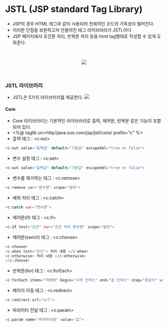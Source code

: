 # JSTL (JSP standard Tag Library)
- JSP의 경우 HTML 태그와 같이 사용되어 전체적인 코드의 가독성이 떨어진다.
- 이러한 단점을 보완하고자 만들어진 태그 라이브러리가 JSTL이다
- JSP 페이지에서 조건문 처리, 반복문 처리 등을 html tag형태로 작성할 수 있게 도와준다.
<br>
<p align="center"><img src = "https://github.com/qlalzl9/TIL/blob/master/Servlet_JSP/img/JSTL_2.jpg"></p>
<br>

### JSTL 라이브러리
- JSTL은 5가지 라이브러리를 제공한다.
![](https://github.com/qlalzl9/TIL/blob/master/Servlet_JSP/img/JSTL_1.png)

#### Core
- Core 라이브러리는 기본적인 라이브러리로 출력, 제어문, 반복문 같은 기능이 포함되어 있다.
- <%@ taglib uri=http//java.sun.com/jsp/jstl/core/ prefix="c" %>
- 출력 태그 : <c:out>
```java
<c:out value="출력값" default="기본값" escapeXml="true or false">
```
- 변수 설정 태그 : <c:set>
```java
<c:out value="출력값" default="기본값" escapeXml="true or false">
```

- 변수를 제거하는 태그 : <c:remove>
```java
<c:remove var="변수명" scope="범위">
```

- 예외 처리 태그 : <c:catch>
```java
<c:catch var="변수명">
```

- 제어문(if) 태그 : <c:if>
```java
<c:if test="조건" var="조건 처리 변수명" scope="범위">
```

- 제어문(swich) 태그 : <c:choose>
```java
<c:choose>
<c:when test="조건"> 처리 내용 </c:when>
<c:otherwise> 처리 내용 </c:otherwise>
</c:choose>
```

- 반복문(for) 태그 : <c:forEach>
```java
<c:forEach items="객체명" begin="시작 인덱스" end="끝 인덱스" step="증감식" var="변수명" varStatus="상태변수">
```
- 페이지 이동 태그 : <c:redirect>
```java
<c:redirect url="url">
```

- 파라미터 전달 태그 : <c:param>
```java
<c:param name="파라미터명" value="값">
```
